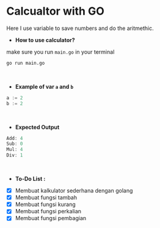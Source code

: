 # Calcualtor with GO

Here I use variable to save numbers and do the aritmethic.

- **How to use calculator?**

make sure you run `main.go` in your terminal

```bash
go run main.go
```
<br>

- **Example of var `a` and `b`**
```go
a := 2
b := 2
```
<br>

- **Expected Output**
```go
Add: 4
Sub: 0
Mul: 4
Div: 1
```
<br>

- **To-Do List :**
- [x] Membuat kalkulator sederhana dengan golang
- [x] Membuat fungsi tambah
- [x] Membuat fungsi kurang
- [x] Membuat fungsi perkalian
- [x] Membuat fungsi pembagian